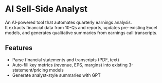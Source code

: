 # AI Sell-Side Analyst

An AI-powered tool that automates quarterly earnings analysis.  
It extracts financial data from 10-Qs and reports, updates pre-existing Excel models, and generates qualitative summaries from earnings call transcripts.

## Features
- Parse financial statements and transcripts (PDF, text)
- Auto-fill key metrics (revenue, EPS, margins) into existing 3-statement/pricing models
- Generate analyst-style summaries with GPT
